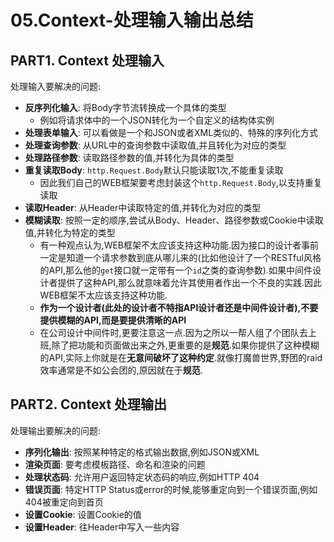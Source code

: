 # 05.Context-处理输入输出总结

## PART1. Context 处理输入

处理输入要解决的问题:

- **反序列化输入**: 将Body字节流转换成一个具体的类型
	- 例如将请求体中的一个JSON转化为一个自定义的结构体实例
- **处理表单输入**: 可以看做是一个和JSON或者XML类似的、特殊的序列化方式
- **处理查询参数**: 从URL中的查询参数中读取值,并且转化为对应的类型
- **处理路径参数**: 读取路径参数的值,并转化为具体的类型
- **重复读取Body**: `http.Request.Body`默认只能读取1次,不能重复读取
	- 因此我们自己的WEB框架要考虑封装这个`http.Request.Body`,以支持重复读取
- **读取Header**: 从Header中读取特定的值,并转化为对应的类型
- **模糊读取**: 按照一定的顺序,尝试从Body、Header、路径参数或Cookie中读取值,并转化为特定的类型
	- 有一种观点认为,WEB框架不太应该支持这种功能.因为接口的设计者事前一定是知道一个请求参数到底从哪儿来的(比如他设计了一个RESTful风格的API,那么他的`get`接口就一定带有一个`id`之类的查询参数).如果中间件设计者提供了这种API,那么就意味着允许其使用者作出一个不良的实践.因此WEB框架不太应该支持这种功能.
	- **作为一个设计者(此处的设计者不特指API设计者还是中间件设计者),不要提供模糊的API,而是要提供清晰的API**
	- 在公司设计中间件时,更要注意这一点.因为之所以一帮人组了个团队去上班,除了把功能和页面做出来之外,更重要的是**规范**.如果你提供了这种模糊的API,实际上你就是在**无意间破坏了这种约定**.就像打魔兽世界,野团的raid效率通常是不如公会团的,原因就在于**规范**.

## PART2. Context 处理输出

处理输出要解决的问题:

- **序列化输出**: 按照某种特定的格式输出数据,例如JSON或XML
- **渲染页面**: 要考虑模板路径、命名和渲染的问题
- **处理状态码**: 允许用户返回特定状态码的响应,例如HTTP 404
- **错误页面**: 特定HTTP Status或error的时候,能够重定向到一个错误页面,例如404被重定向到首页
- **设置Cookie**: 设置Cookie的值
- **设置Header**: 往Header中写入一些内容